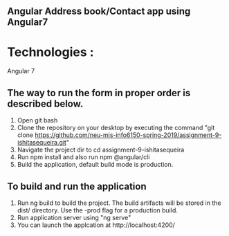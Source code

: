## Angular Address book/Contact app using Angular7

# Technologies :
  Angular 7
  
 ## The way to run the form in proper order is described below.
1. Open git bash
2. Clone the repository on your desktop by executing the command "git clone https://github.com/neu-mis-info6150-spring-2019/assignment-9-ishitasequeira.git"
3. Navigate the project dir to cd assignment-9-ishitasequeira
4. Run npm install and also run npm @angular/cli 
5. Build the application, default build mode is production. 

## To build and run the application
1. Run ng build to build the project. The build artifacts will be stored in the dist/ directory. Use the -prod flag for a        production build.
2. Run application server using "ng serve"
3. You can launch the applcation at http://localhost:4200/
